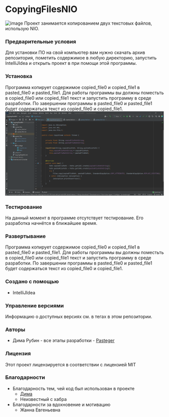 # CopyingFilesNIO
![image](https://trello.com/1/cards/61692597d21578665d89f9cc/attachments/61692597d21578665d89f9e1/previews/61692597d21578665d89f9e6/download/_D0_9A_D0_BE_D0_BF_D0_B8_D1_80_D0_BE_D0_B2_D0_B0_D0_BD_D0_B8_D0_B5__D1_84_D0_B0_D0_B9_D0_BB_D0_BE_D0_B2.jpg)
Проект занимается копированием двух текстовых файлов, использую NIO.
### Предварительные условия
Для установки ПО на свой компьютер вам нужно скачать архив репозитория, пометить содержимое в любую директорию, запустить IntelliJIdea и открыть проект в при помощи этой программы.
### Установка
Программа копирует содержимое copied_file0 и copied_file1 в pasted_file0 и pasted_file1. Для работы программы вы должны поместьть в copied_file0 или copied_file1 текст и запустить программу в среде разработки. По завершении программы в pasted_file0 и pasted_file1 будет содержаться текст из copied_file0 и copied_file1.
![screen](https://github.com/Pasteger/CopyingFilesNIO/blob/master/Screenshot_6.png)
### Тестирование
На данный момент в программе отсутствует тестирование. Его разработка начнётся в ближайшее время.
### Развертывание
Программа копирует содержимое copied_file0 и copied_file1 в pasted_file0 и pasted_file1. Для работы программы вы должны поместьть в copied_file0 или copied_file1 текст и запустить программу в среде разработки. По завершении программы в pasted_file0 и pasted_file1 будет содержаться текст из copied_file0 и copied_file1.
### Создано с помощью
* IntelliJIdea
### Управление версиями
Информацию о доступных версиях см. в тегах в этом репозитории.
### Авторы
*  Дима Рубин - все этапы разработки - [Pasteger](https://github.com/Pasteger)
### Лицензия
Этот проект лицензируется в соответствии с лицензией MIT
### Благодарности
* Благодарность тем, чей код был использован в проекте
  * [Дима](https://github.com/DemasMemas)
  * Неизвестный с хабра
* Благодарности за вдохновение и мотивацию
  * Жанна Евгеньевна
